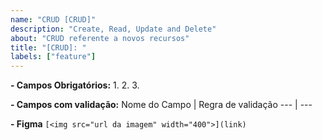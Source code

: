 ```yaml
---
name: "CRUD [CRUD]"
description: "Create, Read, Update and Delete"
about: "CRUD referente a novos recursos"
title: "[CRUD]: " 
labels: ["feature"]
---
```


**- Campos Obrigatórios:**
1. 
2. 
3. 



**- Campos com validação:**
Nome do Campo | Regra de validação
--- | ---



**- Figma**
```[<img src="url da imagem" width="400">](link)```
